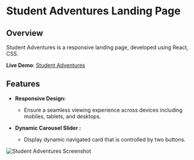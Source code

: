 # Student Adventures Landing Page

## Overview

Student Adventures is a responsive landing page, developed using React, CSS.

**Live Demo**: [Student Adventures](https://student-adventures.vercel.app/)

## Features

- **Responsive Design:**

  - Ensure a seamless viewing experience across devices including mobiles, tablets, and desktops.

- **Dynamic Carousel Slider :**

  - Display dynamic navigated card that is controlled by two buttons.

![Student Adventures Screenshot](https://i.ibb.co/gtfrgKR/screencapture-localhost-5173-2023-11-24-22-00-52.png)
